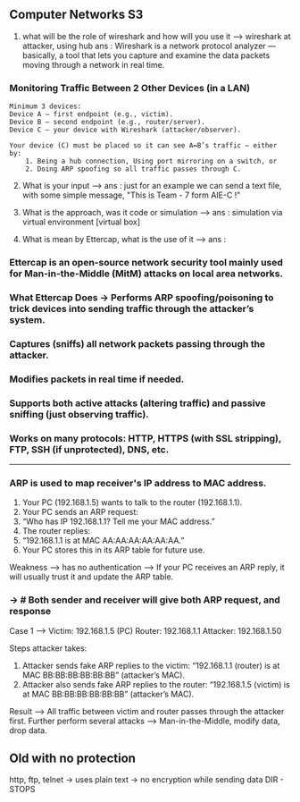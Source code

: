 ## Computer Networks S3

1) what will be the role of wireshark and how will you use it --> wireshark at attacker, using hub
ans : Wireshark is a network protocol analyzer — basically, a tool that lets you capture and examine the data packets moving through a network in real time.
### Monitoring Traffic Between 2 Other Devices (in a LAN)
	Minimum 3 devices:
	Device A – first endpoint (e.g., victim).
	Device B – second endpoint (e.g., router/server).
	Device C – your device with Wireshark (attacker/observer).

	Your device (C) must be placed so it can see A↔B’s traffic — either by:
		1. Being a hub connection, Using port mirroring on a switch, or
		2. Doing ARP spoofing so all traffic passes through C.

2) What is your input -->
ans : 
just for an example we can send a text file, with some simple message, "This is Team - 7 form AIE-C !"

3) What is the approach, was it code or simulation -->
ans : 
simulation via virtual environment [virtual box]

4) What is mean by Ettercap, what is the use of it --> 
ans : 
### Ettercap is an open-source network security tool mainly used for Man-in-the-Middle (MitM) attacks on local area networks.
### What Ettercap Does -> Performs ARP spoofing/poisoning to trick devices into sending traffic through the attacker’s system.
### Captures (sniffs) all network packets passing through the attacker.
### Modifies packets in real time if needed.
### Supports both active attacks (altering traffic) and passive sniffing (just observing traffic).
### Works on many protocols: HTTP, HTTPS (with SSL stripping), FTP, SSH (if unprotected), DNS, etc.

- - - - - - - - - - - - - - - - - - - - - - - - - - - - - - - - - - - - - - - -

### ARP is used to map receiver's IP address to MAC address.
1. Your PC (192.168.1.5) wants to talk to the router (192.168.1.1).
2. Your PC sends an ARP request:
3. “Who has IP 192.168.1.1? Tell me your MAC address.”
4. The router replies:
5. “192.168.1.1 is at MAC AA:AA:AA:AA:AA:AA.”
6. Your PC stores this in its ARP table for future use.

Weakness --> has no authentication 
--> If your PC receives an ARP reply, it will usually trust it and update the ARP table.

### -> # Both sender and receiver will give both ARP request, and response
Case 1 -->
Victim: 192.168.1.5 (PC)
Router: 192.168.1.1
Attacker: 192.168.1.50

Steps attacker takes:
1. Attacker sends fake ARP replies to the victim:
	“192.168.1.1 (router) is at MAC BB:BB:BB:BB:BB:BB” (attacker’s MAC).
2. Attacker also sends fake ARP replies to the router:
	“192.168.1.5 (victim) is at MAC BB:BB:BB:BB:BB:BB” (attacker’s MAC).

Result --> All traffic between victim and router passes through the attacker first.
Further perform several attacks --> Man-in-the-Middle, modify data, drop data.


## Old with no protection
http, ftp, telnet -> uses plain text -> no encryption while sending data
DIR - STOPS
